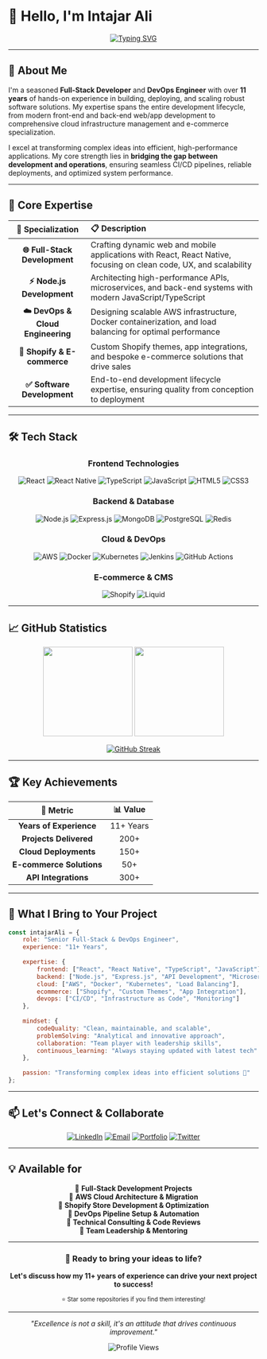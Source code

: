 # 👋 Hello, I'm **Intajar Ali**

<div align="center">

[![Typing SVG](https://readme-typing-svg.herokuapp.com?font=Fira+Code&weight=600&size=28&duration=4000&pause=1000&color=2F81F7&background=FFFFFF00&center=true&vCenter=true&multiline=true&width=800&height=100&lines=Senior+Full-Stack+%26+DevOps+Engineer;11%2B+Years+in+Node.js%2C+AWS%2C+Shopify;Transforming+Ideas+into+Scalable+Solutions)](https://git.io/typing-svg)

</div>

---

## 🚀 **About Me**

I'm a seasoned **Full-Stack Developer** and **DevOps Engineer** with over **11 years** of hands-on experience in building, deploying, and scaling robust software solutions. My expertise spans the entire development lifecycle, from modern front-end and back-end web/app development to comprehensive cloud infrastructure management and e-commerce specialization.

I excel at transforming complex ideas into efficient, high-performance applications. My core strength lies in **bridging the gap between development and operations**, ensuring seamless CI/CD pipelines, reliable deployments, and optimized system performance.

---

## 💼 **Core Expertise**

<div align="center">

| 🎯 **Specialization** | 📋 **Description** |
|:--:|:--|
| **🌐 Full-Stack Development** | Crafting dynamic web and mobile applications with React, React Native, focusing on clean code, UX, and scalability |
| **⚡ Node.js Development** | Architecting high-performance APIs, microservices, and back-end systems with modern JavaScript/TypeScript |
| **☁️ DevOps & Cloud Engineering** | Designing scalable AWS infrastructure, Docker containerization, and load balancing for optimal performance |
| **🛒 Shopify & E-commerce** | Custom Shopify themes, app integrations, and bespoke e-commerce solutions that drive sales |
| **✅ Software Development** | End-to-end development lifecycle expertise, ensuring quality from conception to deployment |

</div>

---

## 🛠️ **Tech Stack**

<div align="center">

### **Frontend Technologies**
![React](https://img.shields.io/badge/-React-61DAFB?style=for-the-badge&logo=react&logoColor=black)
![React Native](https://img.shields.io/badge/-React_Native-61DAFB?style=for-the-badge&logo=react&logoColor=black)
![TypeScript](https://img.shields.io/badge/-TypeScript-3178C6?style=for-the-badge&logo=typescript&logoColor=white)
![JavaScript](https://img.shields.io/badge/-JavaScript-F7DF1E?style=for-the-badge&logo=javascript&logoColor=black)
![HTML5](https://img.shields.io/badge/-HTML5-E34F26?style=for-the-badge&logo=html5&logoColor=white)
![CSS3](https://img.shields.io/badge/-CSS3-1572B6?style=for-the-badge&logo=css3&logoColor=white)

### **Backend & Database**
![Node.js](https://img.shields.io/badge/-Node.js-339933?style=for-the-badge&logo=node.js&logoColor=white)
![Express.js](https://img.shields.io/badge/-Express.js-000000?style=for-the-badge&logo=express&logoColor=white)
![MongoDB](https://img.shields.io/badge/-MongoDB-47A248?style=for-the-badge&logo=mongodb&logoColor=white)
![PostgreSQL](https://img.shields.io/badge/-PostgreSQL-336791?style=for-the-badge&logo=postgresql&logoColor=white)
![Redis](https://img.shields.io/badge/-Redis-DC382D?style=for-the-badge&logo=redis&logoColor=white)

### **Cloud & DevOps**
![AWS](https://img.shields.io/badge/-AWS-232F3E?style=for-the-badge&logo=amazon-aws&logoColor=white)
![Docker](https://img.shields.io/badge/-Docker-2496ED?style=for-the-badge&logo=docker&logoColor=white)
![Kubernetes](https://img.shields.io/badge/-Kubernetes-326CE5?style=for-the-badge&logo=kubernetes&logoColor=white)
![Jenkins](https://img.shields.io/badge/-Jenkins-D24939?style=for-the-badge&logo=jenkins&logoColor=white)
![GitHub Actions](https://img.shields.io/badge/-GitHub_Actions-2088FF?style=for-the-badge&logo=github-actions&logoColor=white)

### **E-commerce & CMS**
![Shopify](https://img.shields.io/badge/-Shopify-7AB55C?style=for-the-badge&logo=shopify&logoColor=white)
![Liquid](https://img.shields.io/badge/-Liquid-7AB55C?style=for-the-badge&logo=shopify&logoColor=white)

</div>

---

## 📈 **GitHub Statistics**

<div align="center">

<img height="180em" src="https://github-readme-stats.vercel.app/api?username=YourGitHubUsername&show_icons=true&theme=tokyonight&include_all_commits=true&count_private=true"/>

<img height="180em" src="https://github-readme-stats.vercel.app/api/top-langs/?username=YourGitHubUsername&layout=compact&langs_count=8&theme=tokyonight"/>

</div>

<div align="center">

[![GitHub Streak](https://streak-stats.demolab.com/?user=YourGitHubUsername&theme=tokyonight)](https://git.io/streak-stats)

</div>

---

## 🏆 **Key Achievements**

<div align="center">

| 🎯 **Metric** | 📊 **Value** |
|:--:|:--:|
| **Years of Experience** | 11+ Years |
| **Projects Delivered** | 200+ |
| **Cloud Deployments** | 150+ |
| **E-commerce Solutions** | 50+ |
| **API Integrations** | 300+ |

</div>

---

## 🌟 **What I Bring to Your Project**

```javascript
const intajarAli = {
    role: "Senior Full-Stack & DevOps Engineer",
    experience: "11+ Years",
    
    expertise: {
        frontend: ["React", "React Native", "TypeScript", "JavaScript"],
        backend: ["Node.js", "Express.js", "API Development", "Microservices"],
        cloud: ["AWS", "Docker", "Kubernetes", "Load Balancing"],
        ecommerce: ["Shopify", "Custom Themes", "App Integration"],
        devops: ["CI/CD", "Infrastructure as Code", "Monitoring"]
    },
    
    mindset: {
        codeQuality: "Clean, maintainable, and scalable",
        problemSolving: "Analytical and innovative approach",
        collaboration: "Team player with leadership skills",
        continuous_learning: "Always staying updated with latest tech"
    },
    
    passion: "Transforming complex ideas into efficient solutions 🚀"
};
```

---

## 📫 **Let's Connect & Collaborate**

<div align="center">

[![LinkedIn](https://img.shields.io/badge/-LinkedIn-0A66C2?style=for-the-badge&logo=linkedin&logoColor=white)](https://linkedin.com/in/your-linkedin)
[![Email](https://img.shields.io/badge/-Email-EA4335?style=for-the-badge&logo=gmail&logoColor=white)](mailto:your.email@example.com)
[![Portfolio](https://img.shields.io/badge/-Portfolio-FF5722?style=for-the-badge&logo=firefox&logoColor=white)](https://your-portfolio.com)
[![Twitter](https://img.shields.io/badge/-Twitter-1DA1F2?style=for-the-badge&logo=twitter&logoColor=white)](https://twitter.com/your-twitter)

</div>

---

## 💡 **Available for**

<div align="center">

🔹 **Full-Stack Development Projects**  
🔹 **AWS Cloud Architecture & Migration**  
🔹 **Shopify Store Development & Optimization**  
🔹 **DevOps Pipeline Setup & Automation**  
🔹 **Technical Consulting & Code Reviews**  
🔹 **Team Leadership & Mentoring**

</div>

---

<div align="center">

### 🤝 **Ready to bring your ideas to life?**

**Let's discuss how my 11+ years of experience can drive your next project to success!**

<sub>⭐ Star some repositories if you find them interesting!</sub>

</div>

---

<div align="center">

*"Excellence is not a skill, it's an attitude that drives continuous improvement."*

![Profile Views](https://komarev.com/ghpvc/?username=YourGitHubUsername&style=for-the-badge&color=brightgreen)

</div>
